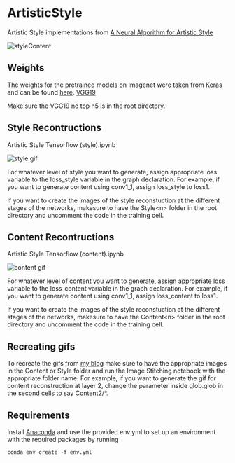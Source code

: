 # ArtisticStyle
Artistic Style implementations from [A Neural Algorithm for Artistic Style](https://arxiv.org/abs/1508.06576)

![styleContent](images/basic2_2.gif)

## Weights
The weights for the pretrained models on Imagenet were taken from Keras and can be found [here](https://github.com/fchollet/deep-learning-models/releases/).  [VGG19](https://github.com/fchollet/deep-learning-models/releases/download/v0.1/vgg19_weights_tf_dim_ordering_tf_kernels_notop.h5)

Make sure the VGG19 no top h5 is in the root directory.

## Style Recontructions
Artistic Style Tensorflow (style).ipynb

![style gif](images/style2.gif)

For whatever level of style you want to generate, assign appropriate loss variable to the loss\_style variable in the graph declaration.  For example, if you want to generate content using conv1\_1, assign loss\_style to loss1.

If you want to create the images of the style reconstuction at the different stages of the networks, makesure to have the Style\<n\> folder in the root directory and uncomment the code in the training cell. 

## Content Recontructions
Artistic Style Tensorflow (content).ipynb

![content gif](images/content4.gif)

For whatever level of content you want to generate, assign appropriate loss variable to the loss\_content variable in the graph declaration.  For example, if you want to generate content using conv1\_1, assign loss\_content to loss1.

If you want to create the images of the style reconstuction at the different stages of the networks, makesure to have the Content\<n\> folder in the root directory and uncomment the code in the training cell. 

## Recreating gifs
To recreate the gifs from [my blog](https://www.hacktilldawn.com) make sure to have the appropriate images in the Content or Style folder and run the Image Stitching notebook with the appropriate folder name.  For example, if you want to generate the gif for content reconstruction at layer 2, change the parameter inside glob.glob in the second cells to say Content2/*.

## Requirements

Install [Anaconda](https://www.continuum.io/downloads) and use the provided env.yml to set up an environment with the required packages by running

`conda env create -f env.yml`
